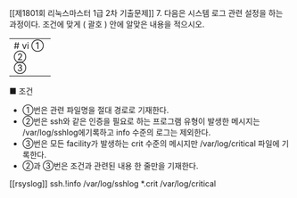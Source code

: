 [[제1801회 리눅스마스터 1급 2차 기출문제]]
7. 다음은 시스템 로그 관련 설정을 하는 과정이다. 조건에 맞게 ( 괄호 ) 안에 알맞은 내용을 적으시오.

|   |
|---|
|# vi ①   <br>②  <br>③|

■ 조건  
- ①번은 관련 파일명을 절대 경로로 기재한다.  
- ②번은 ssh와 같은 인증을 필요로 하는 프로그램 유형이 발생한 메시지는 /var/log/sshlog에기록하고 info 수준의 로그는 제외한다.  
- ③번은 모든 facility가 발생하는 crit 수준의 메시지만 /var/log/critical 파일에 기록한다.  
- ②과 ③번은 조건과 관련된 내용 한 줄만을 기재한다.  


[[rsyslog]]
ssh.!info /var/log/sshlog
*.crit /var/log/critical




